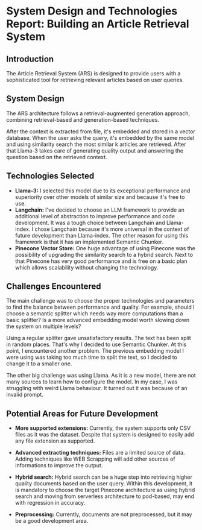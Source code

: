 # System Design and Technologies Report: Building an Article Retrieval System

## Introduction

The Article Retrieval System (ARS) is designed to provide users with a sophisticated tool for retrieving relevant articles based on user queries.

## System Design

The ARS architecture follows a retrieval-augmented generation approach, combining retrieval-based and generation-based techniques.

After the context is extracted from file, it's embedded and stored in a vector database. When the user asks the query, it's embedded by the same model and using similarity search the most similar k articles are retrieved. After that Llama-3 takes care of generating quality output and answering the question based on the retrieved context.

## Technologies Selected

-   **Llama-3:** I selected this model due to its exceptional performance and superiority over other models of similar size and because it's free to use.
-   **Langchain:** I've decided to choose an LLM framework to provide an additional level of abstraction to improve performance and code development. It was a tough choice between Langchain and Llama-index. I chose Langchain because it's more universal in the context of future development than Llama-index. The other reason for using this framework is that it has an implemented Semantic Chunker.
-   **Pinecone Vector Store:** One huge advantage of using Pinecone was the possibility of upgrading the similarity search to a hybrid search. Next to that Pinecone has very good performance and is free on a basic plan which allows scalability without changing the technology.

## Challenges Encountered

The main challenge was to choose the proper technologies and parameters to find the balance between performance and quality.
For example, should I choose a semantic splitter which needs way more computations than a basic splitter? Is a more advanced embedding model worth slowing down the system on multiple levels?

Using a regular splitter gave unsatisfactory results. The text has been split in random places. That's why I decided to use Semantic Chunker. At this point, I encountered another problem. The previous embedding model I were using was taking too much time to split the text, so I decided to change it to a smaller one.

The other big challenge was using Llama. As it is a new model, there are not many sources to learn how to configure the model. In my case, I was struggling with weird Llama behaviour. It turned out it was because of an invalid prompt.

## Potential Areas for Future Development

-   **More supported extensions:** Currently, the system supports only CSV files as it was the dataset. Despite that system is designed to easily add any file extension as supported.

-   **Advanced extracting techniques:** Files are a limited source of data. Adding techniques like WEB Scrapping will add other sources of informations to improve the output.

-   **Hybrid search:** Hybrid search can be a huge step into retrieving higher quality documents based on the user query. Within this development, it is mandatory to choose the target Pinecone architecture as using hybrid search and moving from serverless architecture to pod-based, may end with regression in accuracy.

-   **Preprocessing:** Currently, documents are not preprocessed, but it may be a good development area.
